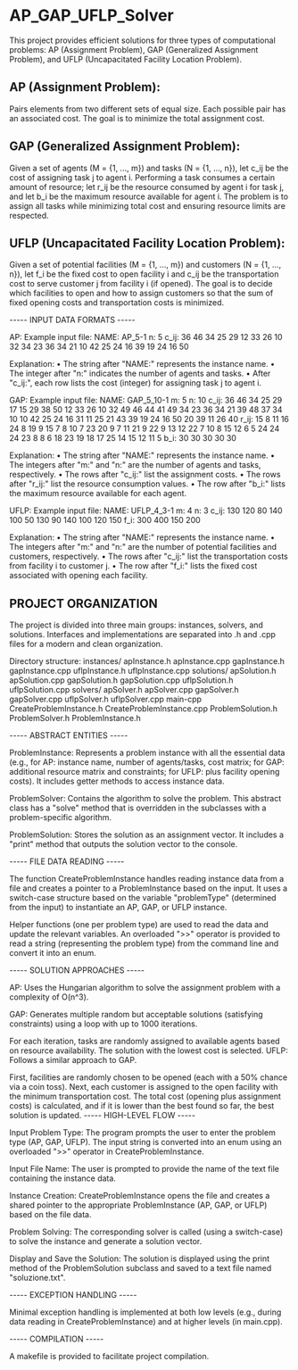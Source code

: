# AP_GAP_UFLP_Solver



This project provides efficient solutions for three types of computational problems: AP (Assignment Problem), GAP (Generalized Assignment Problem), and UFLP (Uncapacitated Facility Location Problem).


## AP (Assignment Problem):

Pairs elements from two different sets of equal size.
Each possible pair has an associated cost.
The goal is to minimize the total assignment cost.


## GAP (Generalized Assignment Problem):

Given a set of agents (M = {1, ..., m}) and tasks (N = {1, ..., n}), let c_ij be the cost of assigning task j to agent i.
Performing a task consumes a certain amount of resource; let r_ij be the resource consumed by agent i for task j, and let b_i be the maximum resource available for agent i.
The problem is to assign all tasks while minimizing total cost and ensuring resource limits are respected.


## UFLP (Uncapacitated Facility Location Problem):

Given a set of potential facilities (M = {1, ..., m}) and customers (N = {1, ..., n}), let f_i be the fixed cost to open facility i and c_ij be the transportation cost to serve customer j from facility i (if opened).
The goal is to decide which facilities to open and how to assign customers so that the sum of fixed opening costs and transportation costs is minimized.

----- INPUT DATA FORMATS -----

AP: 
Example input file: 
NAME: AP_5-1 
n: 5 
c_ij:
36 46 34 25 29
12 33 26 10 32
34 23 36 34 21
10 42 25 24 16
39 19 24 16 50


Explanation: 
• The string after "NAME:" represents the instance name. • The integer after "n:" indicates the number of agents and tasks. • After "c_ij:", each row lists the cost (integer) for assigning task j to agent i.


GAP: Example input file: 
NAME: GAP_5_10-1
m: 5
n: 10
c_ij:
36 46 34 25 29 17 15 29 38 50
12 33 26 10 32 49 46 44 41 49
34 23 36 34 21 39 48 37 34 10
10 42 25 24 16 31 11 25 21 43
39 19 24 16 50 20 39 11 26 40
r_ij:
15 8 11 16 24 8 19 9 15 7
8 10 7 23 20 9 7 11 21 9
22 9 13 12 22 7 10 8 15 12
6 5 24 24 24 23 8 8 6 18
23 19 18 17 25 14 15 12 11 5
b_i:
30 30 30 30 30

Explanation: 
• The string after "NAME:" represents the instance name. • The integers after "m:" and "n:" are the number of agents and tasks, respectively. • The rows after "c_ij:" list the assignment costs. • The rows after "r_ij:" list the resource consumption values. • The row after "b_i:" lists the maximum resource available for each agent.


UFLP: 
Example input file: 
NAME: UFLP_4_3-1
m: 4
n: 3
c_ij:
130   120   80
140   100   50
130   90    140
100   120   150
f_i:
300   400   150   200

Explanation: • The string after "NAME:" represents the instance name. • The integers after "m:" and "n:" are the number of potential facilities and customers, respectively. • The rows after "c_ij:" list the transportation costs from facility i to customer j. • The row after "f_i:" lists the fixed cost associated with opening each facility.

## PROJECT ORGANIZATION 

The project is divided into three main groups: instances, solvers, and solutions. Interfaces and implementations are separated into .h and .cpp files for a modern and clean organization.

Directory structure: instances/ apInstance.h apInstance.cpp gapInstance.h gapInstance.cpp uflpInstance.h uflpInstance.cpp solutions/ apSolution.h apSolution.cpp gapSolution.h gapSolution.cpp uflpSolution.h uflpSolution.cpp solvers/ apSolver.h apSolver.cpp gapSolver.h gapSolver.cpp uflpSolver.h uflpSolver.cpp main-cpp CreateProblemInstance.h CreateProblemInstance.cpp ProblemSolution.h ProblemSolver.h ProblemInstance.h

----- ABSTRACT ENTITIES -----

ProblemInstance: Represents a problem instance with all the essential data (e.g., for AP: instance name, number of agents/tasks, cost matrix; for GAP: additional resource matrix and constraints; for UFLP: plus facility opening costs). It includes getter methods to access instance data.

ProblemSolver: Contains the algorithm to solve the problem. This abstract class has a "solve" method that is overridden in the subclasses with a problem-specific algorithm.

ProblemSolution: Stores the solution as an assignment vector. It includes a "print" method that outputs the solution vector to the console.

----- FILE DATA READING -----

The function CreateProblemInstance handles reading instance data from a file and creates a pointer to a ProblemInstance based on the input. It uses a switch-case structure based on the variable "problemType" (determined from the input) to instantiate an AP, GAP, or UFLP instance.

Helper functions (one per problem type) are used to read the data and update the relevant variables. An overloaded ">>" operator is provided to read a string (representing the problem type) from the command line and convert it into an enum.

----- SOLUTION APPROACHES -----

AP: Uses the Hungarian algorithm to solve the assignment problem with a complexity of O(n^3).

GAP: Generates multiple random but acceptable solutions (satisfying constraints) using a loop with up to 1000 iterations.

For each iteration, tasks are randomly assigned to available agents based on resource availability.
The solution with the lowest cost is selected.
UFLP: Follows a similar approach to GAP.

First, facilities are randomly chosen to be opened (each with a 50% chance via a coin toss).
Next, each customer is assigned to the open facility with the minimum transportation cost.
The total cost (opening plus assignment costs) is calculated, and if it is lower than the best found so far, the best solution is updated.
----- HIGH-LEVEL FLOW -----

Input Problem Type: The program prompts the user to enter the problem type (AP, GAP, UFLP). The input string is converted into an enum using an overloaded ">>" operator in CreateProblemInstance.

Input File Name: The user is prompted to provide the name of the text file containing the instance data.

Instance Creation: CreateProblemInstance opens the file and creates a shared pointer to the appropriate ProblemInstance (AP, GAP, or UFLP) based on the file data.

Problem Solving: The corresponding solver is called (using a switch-case) to solve the instance and generate a solution vector.

Display and Save the Solution: The solution is displayed using the print method of the ProblemSolution subclass and saved to a text file named "soluzione<instanceName>.txt".

----- EXCEPTION HANDLING -----

Minimal exception handling is implemented at both low levels (e.g., during data reading in CreateProblemInstance) and at higher levels (in main.cpp).

----- COMPILATION -----

A makefile is provided to facilitate project compilation.
